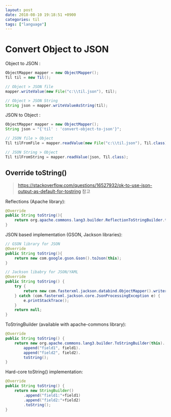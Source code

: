 ```yaml
---
layout: post
date: 2018-08-10 19:18:51 +0900
categories: til
tags: ["language"]
---
```


# Convert Object to JSON

Object to JSON :

```java
ObjectMapper mapper = new ObjectMapper();
Til til = new Til();

// Object > JSON file
mapper.writeValue(new File("c:\\til.json"), til);

// Object > JSON String
String json = mapper.writeValueAsString(til);
```

JSON to Object :

```java
ObjectMapper mapper = new ObjectMapper();
String json = "{'til' : 'convert-object-to-json'}";

// JSON file > Object
Til tilFromFile = mapper.readValue(new File("c:\\til.json"), Til.class);

// JSON String > Object
Til tilFromString = mapper.readValue(json, Til.class);
```

## Override toString()

> <https://stackoverflow.com/questions/16527932/ok-to-use-json-output-as-default-for-tostring> 참고

Reflections (Apache library):

```java
@Override
public String toString(){
    return org.apache.commons.lang3.builder.ReflectionToStringBuilder.toString(this);
}
```

JSON based implementation (GSON, Jackson libraries):

```java
// GSON library for JSON
@Override
public String toString(){
    return new com.google.gson.Gson().toJson(this);
}

// Jackson libabry for JSON/YAML
@Override
public String toString() {
    try {
        return new com.fasterxml.jackson.databind.ObjectMapper().writerWithDefaultPrettyPrinter().writeValueAsString(this);
    } catch (com.fasterxml.jackson.core.JsonProcessingException e) {
        e.printStackTrace();
    }
    return null;
}
```

ToStringBuilder (available with apache-commons library):

```java
@Override
public String toString() {
    return new org.apache.commons.lang3.builder.ToStringBuilder(this).
        append("field1", field1).
        append("field2", field2).
        toString();
}
```

Hard-core toString() implementation:

```java
@Override
public String toString() {
    return new StringBuilder()
        .append("field1:"+field1)
        .append("field2:"+field2)
        .toString();
}
```
